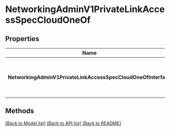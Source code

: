 # NetworkingAdminV1PrivateLinkAccessSpecCloudOneOf

## Properties

Name | Type | Description | Notes
------------ | ------------- | ------------- | -------------
**NetworkingAdminV1PrivateLinkAccessSpecCloudOneOfInterface** | **interface { GetKind() string }** | An interface that can hold any of the proper implementing types |

## Methods


[[Back to Model list]](../README.md#documentation-for-models) [[Back to API list]](../README.md#documentation-for-api-endpoints) [[Back to README]](../README.md)


